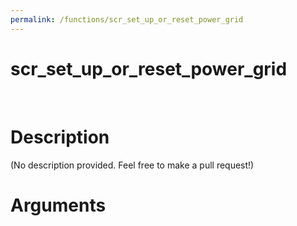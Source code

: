 ```yaml
---
permalink: /functions/scr_set_up_or_reset_power_grid
---
```

# scr_set_up_or_reset_power_grid  
&nbsp;  
# Description  
(No description provided. Feel free to make a pull request!) 
&nbsp;  
# Arguments


